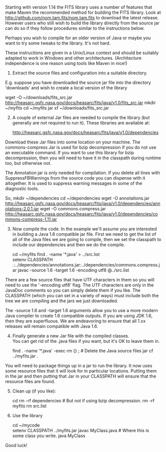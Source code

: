 Starting with version 1.14 the FITS library uses a number of features that
make Maven the recommended method for building the FITS library.  Look
at http://github.com/nom.tam.fits/nom.tam.fits to download the latest release.
However users who still wish to build the library directly from
the source jar can do so if they follow procedures similar to 
the instructions below.  

Perhaps you wish to compile for an older version of Java or 
maybe you want to try some tweaks to the library.  It's not hard.

These instructions  are given in a Unix/Linux context and should be suitably 
adapted to work in Windows and other architectures. (Architecture independence
is one reason using tools like Maven in nice!)

1. Extract the source files and configuration into a suitable directory.

E.g. suppose you have downloaded the source jar file into the directory
'downloads' and wish to create a local version of the library

   wget -O ~/downloads/fits_src.jar http://heasarc.gsfc.nasa.gov/docs/heasarc/fits/java/v1.0/fits_src.jar
   mkdir ~/myfits
   cd ~/myfits
   jar xf ~/downloads/fits_src.jar
   

2. A couple of external Jar files are needed to compile the library 
(but generally are not required to run it).  These libraries are available at:
  
    http://heasarc.gsfc.nasa.gov/docs/heasarc/fits/java/v1.0/dependencies

Download these Jar files into some location on your machine.  The 
commons-compress Jar is used for bzip decompression if you do not
use an executable command.  If you want to use this library for
bzip decompression, then you will need to have it in the classpath
during runtime too, but otherwise not.

The Annotation jar is only needed for compilation.  If
you delete all lines with SuppressFBWarnings from the source code
you can dispense with it altogether.  It is used to suppress warning
messages in some of the diagnostic tools.

So, 
    mkdir ~/dependencies
    cd ~/dependencies
    wget -O annotations.jar      http://heasarc.gsfc.nasa.gov/docs/heasarc/fits/java/v1.0/dependencies/annotations-2.0.1.jar
    wget -O commons.compress.jar http://heasarc.gsfc.nasa.gov/docs/heasarc/fits/java/v1.0/dependencies/commons-compress-1.11.jar
    
3. Now compile the code.  In the example we'll assume you are interested
in building a Java 1.6 compatible jar file.  First we need to get the list
of all of the Java files we are going to compile, then we set
the classpath to include our dependencies and then we do the compile.

    cd ~/myfits
    find . -name '*.java' > ../src.list    
    setenv CLASSPATH .:../dependencies/annotations.jar:../dependencies/commons.compress.jar
    javac -source 1.6 -target 1.6 -encoding utf8 @../src.list
    
There are a few source files that have UTF characters in them so
you will need to use the  '-encoding utf8' flag.  The UTF characters
are only in the JavaDoc comments so you can simply delete them
if you like.  The CLASSPATH (which you can set in a variety of ways) must
include both the tree we are compiling and the jars we just downloaded.

The -source 1.6 and -target 1.6 arguments allow you to use a more modern
Java compiler to create 1.6 compatible outputs.  If
you are using JDK 1.6, then they are superfluous.  We are endeavoring
to ensure that all 1.xx releases will remain compatible with Java 1.6.

    
4. Finally generate a new Jar file with the compiled classes.  
You can get rid of the .java files if you want, but it's OK to 
leave them in.

    find . -name '*.java' -exec rm {} \;  # Delete the Java source files
    jar cf ../myfits.jar .
    
You will need to package things up in a jar to run the library.
It now uses some resource files that it will look for in particular locations.
Putting them in the jar and then putting that Jar in your CLASSPATH will
ensure that the resource files are found.

5. Clean up (if you like):

    cd
    rm -rf dependencies # But not if using bzip decompression.
    rm -rf myfits
    rm  src.list
   
6. Use the library

    cd ~/mycode     
    setenv CLASSPATH ../myfits.jar
    javac MyClass.java   # Where this is some class you write.
    java MyClass
     
     
Good luck! 
